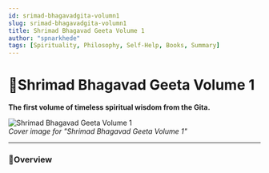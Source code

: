 ```yaml
---
id: srimad-bhagavadgita-volumn1
slug: srimad-bhagavadgita-volumn1
title: Shrimad Bhagavad Geeta Volume 1
author: "spnarkhede"
tags: [Spirituality, Philosophy, Self-Help, Books, Summary]
---
```


# 📒Shrimad Bhagavad Geeta Volume 1

**The first volume of timeless spiritual wisdom from the Gita.**

![Shrimad Bhagavad Geeta Volume 1](/books/covers/srimadBhagavadgitaVolumn1.jpg)  
*Cover image for "Shrimad Bhagavad Geeta Volume 1"*

---

### 📖Overview